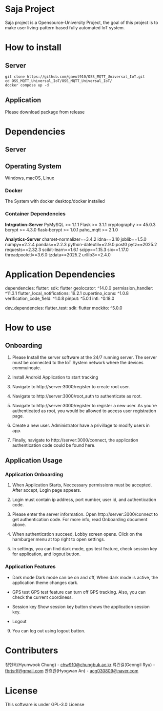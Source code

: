 # Saja Project

Saja project is a Opensource-University Project, the goal of this project is to make user living-pattern based fully automated IoT system.

# How to install

## Server

```
git clone https://github.com/gaeul910/OSS_MQTT_Universal_IoT.git
cd OSS_MQTT_Universal_IoT/OSS_MQTT_Universal_IoT/
docker compose up -d
```

## Application

Please download package from release

# Dependencies

## Server

## Operating System

Windows, macOS, Linux

### Docker

The System with docker desktop/docker installed

### Container Dependencies

**Intrgration-Server**
PyMySQL >= 1.1.1
Flask >= 3.1.1
cryptography >= 45.0.3
bcrypt >= 4.3.0
flask-bcrypt >= 1.0.1
paho_mqtt >= 2.1.0

**Analytics-Server**
charset-normalizer==3.4.2
idna==3.10
joblib==1.5.0
numpy==2.2.4
pandas==2.2.3
python-dateutil==2.9.0.post0
pytz==2025.2
requests==2.32.3
scikit-learn==1.6.1
scipy==1.15.3
six==1.17.0
threadpoolctl==3.6.0
tzdata==2025.2
urllib3==2.4.0

# Application Dependencies

dependencies:
flutter:
sdk: flutter
geolocator: ^14.0.0
permission_handler: ^11.3.1
flutter_local_notifications: 19.2.1
cupertino_icons: ^1.0.8
verification_code_field: ^1.0.8
pinput: ^5.0.1
intl: ^0.18.0

dev_dependencies:
flutter_test:
sdk: flutter
mockito: ^5.0.0

# How to use

## Onboarding

1.  Please Install the server software at the 24/7 running server.
    The server must be connected to the IoT System network where the devices commuincate.

2.  Install Android Application to start tracking

3.  Navigate to http://server:3000/register to create root user.

4.  Navigate to http://server:3000/root_auth to authenticate as root.

5.  Navigate to http://server:3000/register to register a new user. As you're authenticated as root, you would be allowed to access user registration page.

6.  Create a new user. Administrator have a privillage to modify users in app.

7.  Finally, navigate to http://server:3000/connect, the application authentication code could be found here.

## Application Usage

### Application Onboarding

1. When Application Starts, Neccessary permissions must be accepted. After accept, Login page appears.

2. Login must contain ip address, port number, user id, and authentication code.

3. Please enter the server information. Open http://server:3000/connect to get authentication code. For more info, read Onboarding document above.

4. When authentication succeed, Lobby screen opens. Click on the hamburger menu at top right to open settings.

5. In settings, you can find dark mode, gps test feature, check session key for application, and logout button.

### Application Features

- Dark mode
  Dark mode can be on and off, When dark mode is active, the application theme changes dark.

- GPS test
  GPS test feature can turn off GPS tracking. Also, you can check the current coordiness.

- Session key
  Show session key button shows the application session key.

- Logout

9. You can log out using logout button.

# Contributers

정현욱(Hyunwook Chung) - chw910@chungbuk.ac.kr
류건길(Geongil Ryu) - fbrjsrlf@gmail.com
안효관(Hyogwan An) - acg030809@naver.com

# License

This software is under GPL-3.0 License
